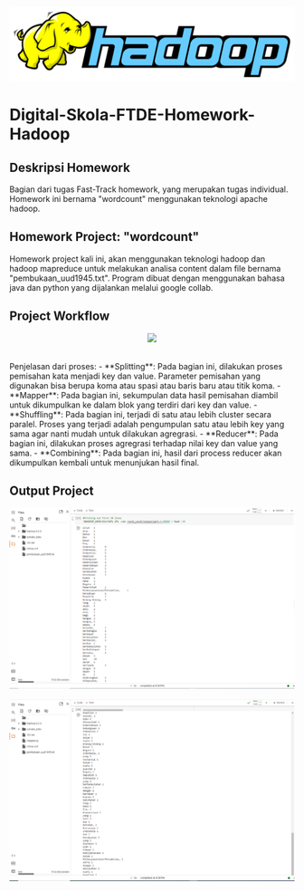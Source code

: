 ![image](https://github.com/vnobets7/Digital-Skola-FTDE-Homework-Hadoop/blob/main/images/logo/Hadoop_logo.jpg)

# Digital-Skola-FTDE-Homework-Hadoop
## Deskripsi Homework
Bagian dari tugas Fast-Track homework, yang merupakan tugas individual. Homework ini bernama "wordcount" menggunakan teknologi apache hadoop.

## Homework Project: "wordcount"
Homework project kali ini, akan menggunakan teknologi hadoop dan hadoop mapreduce untuk melakukan analisa content dalam file bernama "pembukaan_uud1945.txt". Program dibuat dengan menggunakan bahasa java dan python yang dijalankan melalui google collab.

## Project Workflow
<p align='center'><img src="https://editor.analyticsvidhya.com/uploads/46912mapreducepic3.png"/></p>
<br>
Penjelasan dari proses:
- **Splitting**: Pada bagian ini, dilakukan proses pemisahan kata menjadi key dan value. Parameter pemisahan yang digunakan bisa berupa koma atau spasi atau baris baru atau titik koma.
- **Mapper**: Pada bagian ini, sekumpulan data hasil pemisahan diambil untuk dikumpulkan ke dalam blok yang terdiri dari key dan value.
- **Shuffling**: Pada bagian ini, terjadi di satu atau lebih cluster secara paralel. Proses yang terjadi adalah pengumpulan satu atau lebih key yang sama agar nanti mudah untuk dilakukan agregrasi.
- **Reducer**: Pada bagian ini, dilakukan proses agregrasi terhadap nilai key dan value yang sama.
- **Combining**: Pada bagian ini, hasil dari process reducer akan dikumpulkan kembali untuk menunjukan hasil final.  

## Output Project
![image-1](https://github.com/vnobets7/Digital-Skola-FTDE-Homework-Hadoop/blob/main/images/screenshot/hadoop-mapreduce-with-java-output.PNG)
<br>

![image-2](https://github.com/vnobets7/Digital-Skola-FTDE-Homework-Hadoop/blob/main/images/screenshot/hadoop-mapreduce-with-python-output.PNG)
